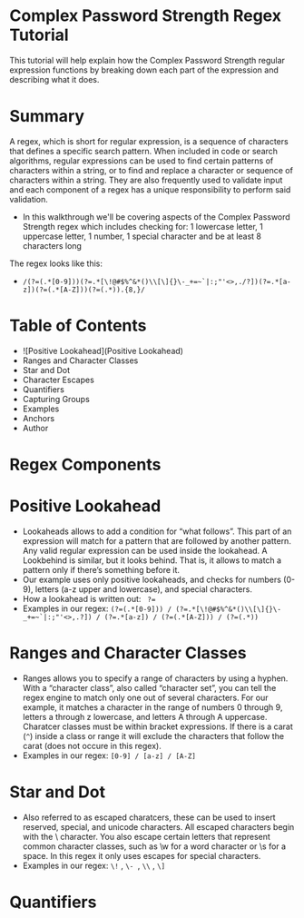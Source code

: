 # Complex Password Strength Regex Tutorial

This tutorial will help explain how the Complex Password Strength regular expression functions by breaking down each part of the expression and describing what it does.

# Summary 
 
 A regex, which is short for regular expression, is a sequence of characters that defines a specific search pattern. When included in code or search algorithms, regular expressions can be used to find certain patterns of characters within a string, or to find and replace a character or sequence of characters within a string. They are also frequently used to validate input and each component of a regex has a unique responsibility to perform said validation.

  * In this walkthrough we'll be covering aspects of the Complex Password Strength regex which includes checking for: 1 lowercase letter, 1 uppercase letter, 1 number, 1 special character and be at least 8 characters long

The regex looks like this:

* ``` /(?=(.*[0-9]))(?=.*[\!@#$%^&*()\\[\]{}\-_+=~`|:;"'<>,./?])(?=.*[a-z])(?=(.*[A-Z]))(?=(.*)).{8,}/ ```

# Table of Contents 
 
 * ![Positive Lookahead](Positive Lookahead)
 * Ranges and Character Classes
 * Star and Dot
 * Character Escapes
 * Quantifiers
 * Capturing Groups
 * Examples
 * Anchors
 * Author

 # Regex Components

# Positive Lookahead
* Lookaheads allows to add a condition for “what follows”. This part of an expression will match for a pattern that are followed by another pattern. Any valid regular expression can be used inside the lookahead. A Lookbehind is similar, but it looks behind. That is, it allows to match a pattern only if there’s something before it.
* Our example uses only positive lookaheads, and checks for numbers (0-9), letters (a-z upper and lowercase), and special characters.
* How a lookahead is written out: ``` ?=```
* Examples in our regex: ```(?=(.*[0-9])) / (?=.*[\!@#$%^&*()\\[\]{}\-_+=~`|:;"'<>,.?]) / (?=.*[a-z]) / (?=(.*[A-Z])) / (?=(.*))```

# Ranges and Character Classes 
* Ranges allows you to specify a range of characters by using a hyphen. With a “character class”, also called “character set”, you can tell the regex engine to match only one out of several characters. For our example, it matches a character in the range of numbers 0 through 9, letters a through z lowercase, and letters A through A uppercase. Charatcer classes must be within bracket expressions. If there is a carat (`^`) inside a class or range it will exclude the characters that follow the carat (does not occure in this regex).
* Examples in our regex: ```[0-9] / [a-z] / [A-Z]```

# Star and Dot
 * Also referred to as escaped charatcers, these can be used to insert reserved, special, and unicode characters. All escaped characters begin with the \ character. You also escape certain letters that represent common character classes, such as \w for a word character or \s for a space. In this regex it only uses escapes for special characters.
 * Examples in our regex: `\!` , `\- `, `\\` , `\]`
 
 # Quantifiers
